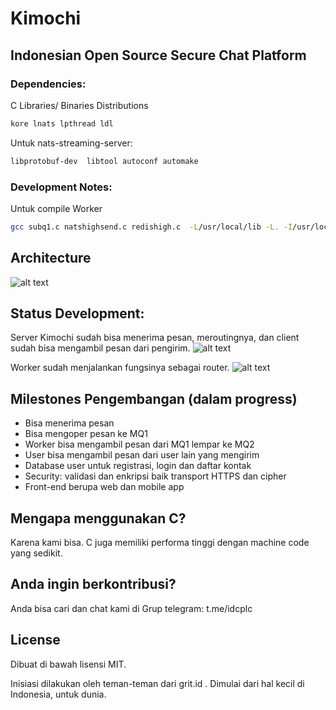 # Kimochi
## Indonesian Open Source Secure Chat Platform

### Dependencies:
C Libraries/ Binaries Distributions
```bash
kore lnats lpthread ldl
```
Untuk nats-streaming-server:
```bash
libprotobuf-dev  libtool autoconf automake
```

### Development Notes:
Untuk compile Worker
```bash
gcc subq1.c natshighsend.c redishigh.c  -L/usr/local/lib -L. -I/usr/local/include -I/usr/local/include/hiredis  -Wl,--as-needed -ldl -lnats -lpthread -lprotobuf -ljson-c -lhiredis -o worker1
```
## Architecture
![alt text](https://grit.id/github/kimochi-arch.png)
## Status Development:
Server Kimochi sudah bisa menerima pesan, meroutingnya, dan client sudah bisa mengambil pesan
dari pengirim.
![alt text](https://grit.id/github/first_milestone_20190527.png)

Worker sudah menjalankan fungsinya sebagai router.
![alt text](https://grit.id/github/first_milestone_sub_20190527.png)

## Milestones Pengembangan (dalam progress)
- Bisa menerima pesan
- Bisa mengoper pesan ke MQ1
- Worker bisa mengambil pesan dari MQ1 lempar ke MQ2
- User bisa mengambil pesan dari user lain yang mengirim
- Database user untuk registrasi, login dan daftar kontak
- Security: validasi dan enkripsi baik transport HTTPS dan cipher
- Front-end berupa web dan mobile app

## Mengapa menggunakan C?
Karena kami bisa. C juga memiliki performa tinggi dengan machine code yang sedikit.

## Anda ingin berkontribusi?
Anda bisa cari dan chat kami di Grup telegram: t.me/idcplc

## License
Dibuat di bawah lisensi MIT.

Inisiasi dilakukan oleh teman-teman dari grit.id . Dimulai dari hal kecil di Indonesia, untuk dunia.
